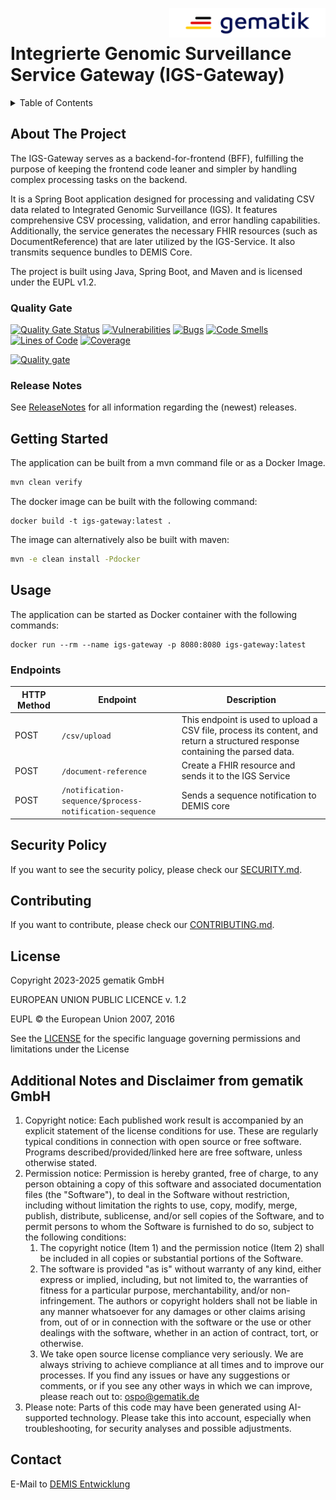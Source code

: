 <img align="right" width="250" height="47" src="media/Gematik_Logo_Flag.png"/> <br/>


# Integrierte Genomic Surveillance Service Gateway (IGS-Gateway)

<details>
  <summary>Table of Contents</summary>
  <ol>
    <li>
      <a href="#about-the-project">About The Project</a>
       <ul>
        <li><a href="#quality-gate">Quality Gate</a></li>
        <li><a href="#release-notes">Release Notes</a></li>
      </ul>
	</li>
    <li>
      <a href="#getting-started">Getting Started</a>
    </li>
    <li>
      <a href="#usage">Usage</a>
      <ul>
        <li><a href="#endpoints">Endpoints</a></li>
      </ul>
    </li>
    <li><a href="#security-policy">Security Policy</a></li>
    <li><a href="#contributing">Contributing</a></li>
    <li><a href="#license">License</a></li>
    <li><a href="#contact">Contact</a></li>
  </ol>
</details>

## About The Project

The IGS-Gateway serves as a backend-for-frontend (BFF), fulfilling the purpose of keeping the frontend code leaner and
simpler by handling complex processing tasks on the backend.

It is a Spring Boot application designed for processing and validating CSV data related to Integrated Genomic 
Surveillance (IGS). It features comprehensive CSV processing, validation, and error handling capabilities. Additionally,
the service generates the necessary FHIR resources (such as DocumentReference) that are later utilized by the 
IGS-Service. It also transmits sequence bundles to DEMIS Core.

The project is built using Java, Spring Boot, and Maven and is licensed under the EUPL v1.2.

### Quality Gate
[![Quality Gate Status](https://sonar.prod.ccs.gematik.solutions/api/project_badges/measure?project=de.gematik.demis%3Aigs-gateway&metric=alert_status&token=sqb_7f3c47939f9bb3c7c62b06de9d277bb05431294c)](https://sonar.prod.ccs.gematik.solutions/dashboard?id=de.gematik.demis%3Aigs-gateway)
[![Vulnerabilities](https://sonar.prod.ccs.gematik.solutions/api/project_badges/measure?project=de.gematik.demis%3Aigs-gateway&metric=vulnerabilities&token=sqb_7f3c47939f9bb3c7c62b06de9d277bb05431294c)](https://sonar.prod.ccs.gematik.solutions/dashboard?id=de.gematik.demis%3Aigs-gateway)
[![Bugs](https://sonar.prod.ccs.gematik.solutions/api/project_badges/measure?project=de.gematik.demis%3Aigs-gateway&metric=bugs&token=sqb_7f3c47939f9bb3c7c62b06de9d277bb05431294c)](https://sonar.prod.ccs.gematik.solutions/dashboard?id=de.gematik.demis%3Aigs-gateway)
[![Code Smells](https://sonar.prod.ccs.gematik.solutions/api/project_badges/measure?project=de.gematik.demis%3Aigs-gateway&metric=code_smells&token=sqb_7f3c47939f9bb3c7c62b06de9d277bb05431294c)](https://sonar.prod.ccs.gematik.solutions/dashboard?id=de.gematik.demis%3Aigs-gateway)
[![Lines of Code](https://sonar.prod.ccs.gematik.solutions/api/project_badges/measure?project=de.gematik.demis%3Aigs-gateway&metric=ncloc&token=sqb_7f3c47939f9bb3c7c62b06de9d277bb05431294c)](https://sonar.prod.ccs.gematik.solutions/dashboard?id=de.gematik.demis%3Aigs-gateway)
[![Coverage](https://sonar.prod.ccs.gematik.solutions/api/project_badges/measure?project=de.gematik.demis%3Aigs-gateway&metric=coverage&token=sqb_7f3c47939f9bb3c7c62b06de9d277bb05431294c)](https://sonar.prod.ccs.gematik.solutions/dashboard?id=de.gematik.demis%3Aigs-gateway)

[![Quality gate](https://sonar.prod.ccs.gematik.solutions/api/project_badges/quality_gate?project=de.gematik.demis%3Aigs-gateway&token=sqb_7f3c47939f9bb3c7c62b06de9d277bb05431294c)](https://sonar.prod.ccs.gematik.solutions/dashboard?id=de.gematik.demis%3Aigs-gateway)

### Release Notes
See [ReleaseNotes](ReleaseNotes.md) for all information regarding the (newest) releases.

## Getting Started
The application can be built from a mvn command file or as a Docker Image.
```sh
mvn clean verify
```

The docker image can be built with the following command:
```docker
docker build -t igs-gateway:latest .
```

The image can alternatively also be built with maven:
```sh
mvn -e clean install -Pdocker
```

## Usage
The application can be started as Docker container with the following commands:
```shell
docker run --rm --name igs-gateway -p 8080:8080 igs-gateway:latest
```

### Endpoints
| HTTP Method | Endpoint                                      | Description                                                                                                                   |
|-------------|-----------------------------------------------|-------------------------------------------------------------------------------------------------------------------------------|
| POST        | `/csv/upload`                                 | This endpoint is used to upload a CSV file, process its content, and return a structured response containing the parsed data. |
| POST        | `/document-reference`                         | Create a FHIR resource and sends it to the IGS Service                                                                        |
| POST        | `/notification-sequence/$process-notification-sequence` | Sends a sequence notification to DEMIS core                                                                                   |

## Security Policy
If you want to see the security policy, please check our [SECURITY.md](.github/SECURITY.md).

## Contributing
If you want to contribute, please check our [CONTRIBUTING.md](.github/CONTRIBUTING.md).

## License
Copyright 2023-2025 gematik GmbH

EUROPEAN UNION PUBLIC LICENCE v. 1.2

EUPL © the European Union 2007, 2016

See the [LICENSE](./LICENSE.md) for the specific language governing permissions and limitations under the License

## Additional Notes and Disclaimer from gematik GmbH

1. Copyright notice: Each published work result is accompanied by an explicit statement of the license conditions for use. These are regularly typical conditions in connection with open source or free software. Programs described/provided/linked here are free software, unless otherwise stated.
2. Permission notice: Permission is hereby granted, free of charge, to any person obtaining a copy of this software and associated documentation files (the "Software"), to deal in the Software without restriction, including without limitation the rights to use, copy, modify, merge, publish, distribute, sublicense, and/or sell copies of the Software, and to permit persons to whom the Software is furnished to do so, subject to the following conditions:
    1. The copyright notice (Item 1) and the permission notice (Item 2) shall be included in all copies or substantial portions of the Software.
    2. The software is provided "as is" without warranty of any kind, either express or implied, including, but not limited to, the warranties of fitness for a particular purpose, merchantability, and/or non-infringement. The authors or copyright holders shall not be liable in any manner whatsoever for any damages or other claims arising from, out of or in connection with the software or the use or other dealings with the software, whether in an action of contract, tort, or otherwise.
    3. We take open source license compliance very seriously. We are always striving to achieve compliance at all times and to improve our processes. If you find any issues or have any suggestions or comments, or if you see any other ways in which we can improve, please reach out to: ospo@gematik.de
3. Please note: Parts of this code may have been generated using AI-supported technology. Please take this into account, especially when troubleshooting, for security analyses and possible adjustments.

## Contact
E-Mail to [DEMIS Entwicklung](mailto:demis-entwicklung@gematik.de?subject=[GitHub]%20IGS-Gateway)
